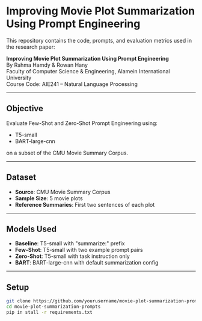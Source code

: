 # Improving Movie Plot Summarization Using Prompt Engineering

This repository contains the code, prompts, and evaluation metrics used in the research paper:

**Improving Movie Plot Summarization Using Prompt Engineering**  
By Rahma Hamdy & Rowan Hany  
Faculty of Computer Science & Engineering, Alamein International University  
Course Code: AIE241 – Natural Language Processing

---

## Objective

Evaluate Few-Shot and Zero-Shot Prompt Engineering using:
- T5-small
- BART-large-cnn

on a subset of the CMU Movie Summary Corpus.

---

## Dataset

- **Source**: CMU Movie Summary Corpus  
- **Sample Size**: 5 movie plots  
- **Reference Summaries**: First two sentences of each plot  

---

## Models Used

- **Baseline**: T5-small with "summarize:" prefix  
- **Few-Shot**: T5-small with two example prompt pairs  
- **Zero-Shot**: T5-small with task instruction only  
- **BART**: BART-large-cnn with default summarization config  

---

## Setup

```bash
git clone https://github.com/yourusername/movie-plot-summarization-prompts.git
cd movie-plot-summarization-prompts
pip in stall -r requirements.txt
    
